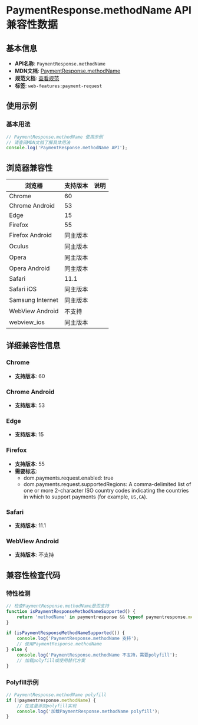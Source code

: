 # PaymentResponse.methodName API 兼容性数据

## 基本信息

- **API名称**: `PaymentResponse.methodName`
- **MDN文档**: [PaymentResponse.methodName](https://developer.mozilla.org/docs/Web/API/PaymentResponse/methodName)
- **规范文档**: [查看规范](https://w3c.github.io/payment-request/#dom-paymentresponse-methodname)
- **标签**: `web-features:payment-request`

## 使用示例

### 基本用法

```javascript
// PaymentResponse.methodName 使用示例
// 请查阅MDN文档了解具体用法
console.log('PaymentResponse.methodName API');
```

## 浏览器兼容性

| 浏览器 | 支持版本 | 说明 |
|--------|----------|------|
| Chrome | 60 |  |
| Chrome Android | 53 |  |
| Edge | 15 |  |
| Firefox | 55 |  |
| Firefox Android | 同主版本 |  |
| Oculus | 同主版本 |  |
| Opera | 同主版本 |  |
| Opera Android | 同主版本 |  |
| Safari | 11.1 |  |
| Safari iOS | 同主版本 |  |
| Samsung Internet | 同主版本 |  |
| WebView Android | 不支持 |  |
| webview_ios | 同主版本 |  |

## 详细兼容性信息

### Chrome

- **支持版本**: 60

### Chrome Android

- **支持版本**: 53

### Edge

- **支持版本**: 15

### Firefox

- **支持版本**: 55
- **需要标志**: 
  - dom.payments.request.enabled: true
  - dom.payments.request.supportedRegions: A comma-delimited list of one or more 2-character ISO country codes indicating the countries in which to support payments (for example, <code>US,CA</code>).

### Safari

- **支持版本**: 11.1

### WebView Android

- **支持版本**: 不支持

## 兼容性检查代码

### 特性检测

```javascript
// 检查PaymentResponse.methodName是否支持
function isPaymentResponseMethodNameSupported() {
    return 'methodName' in paymentresponse && typeof paymentresponse.methodName === 'function';
}

if (isPaymentResponseMethodNameSupported()) {
    console.log('PaymentResponse.methodName 支持');
    // 使用PaymentResponse.methodName
} else {
    console.log('PaymentResponse.methodName 不支持，需要polyfill');
    // 加载polyfill或使用替代方案
}
```

### Polyfill示例

```javascript
// PaymentResponse.methodName polyfill
if (!paymentresponse.methodName) {
    // 在这里添加polyfill实现
    console.log('加载PaymentResponse.methodName polyfill');
}
```

